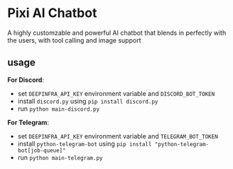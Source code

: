 # Pixi AI Chatbot
A highly customzable and powerful AI chatbot that blends in perfectly with the users, with tool calling and image support

## usage

**For Discord**:

- set `DEEPINFRA_API_KEY` environment variable and `DISCORD_BOT_TOKEN`
- install `discord.py` using `pip install discord.py`
- run `python main-discord.py`

**For Telegram**:
- set `DEEPINFRA_API_KEY` environment variable and `TELEGRAM_BOT_TOKEN`
- install `python-telegram-bot` using `pip install "python-telegram-bot[job-queue]"`
- run `python main-telegram.py`
